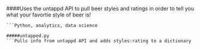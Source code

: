 ####Uses the untappd API to pull beer styles and ratings in order to tell you what your favortie style of beer is!
```RH - degausser
```Python, analytics, data science

#####untapped.py 
```Pulls info from untappd API and adds styles:rating to a dictionary
